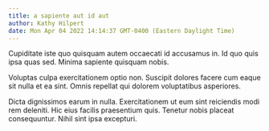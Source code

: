 ```yaml
---
title: a sapiente aut id aut
author: Kathy Hilpert
date: Mon Apr 04 2022 14:14:37 GMT-0400 (Eastern Daylight Time)
---
```

Cupiditate iste quo quisquam autem occaecati id accusamus in. Id quo quis ipsa quas sed. Minima sapiente quisquam nobis.

 Voluptas culpa exercitationem optio non. Suscipit dolores facere cum eaque sit nulla et ea sint. Omnis repellat qui dolorem voluptatibus asperiores.

 Dicta dignissimos earum in nulla. Exercitationem ut eum sint reiciendis modi rem deleniti. Hic eius facilis praesentium quis. Tenetur nobis placeat consequuntur. Nihil sint ipsa excepturi.